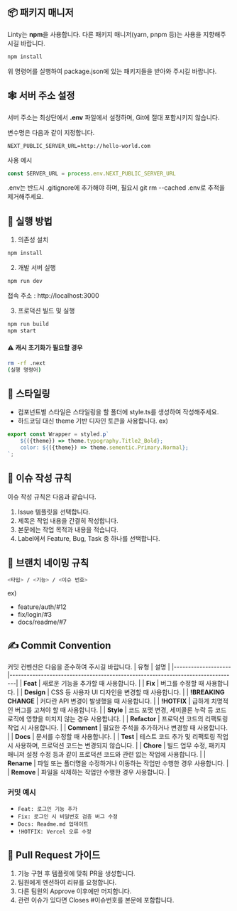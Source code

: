 ## 📦 패키지 매니저
Linty는 **npm**을 사용합니다. 다른 패키지 매니저(yarn, pnpm 등)는 사용을 지향해주시길 바랍니다.

```bash
npm install
```

위 명령어를 실행하여 package.json에 있는 패키지들을 받아와 주시길 바랍니다.

## 🕸️ 서버 주소 설정
서버 주소는 최상단에서 **.env** 파일에서 설정하며, Git에 절대 포함시키지 않습니다.

변수명은 다음과 같이 지정합니다.
```env
NEXT_PUBLIC_SERVER_URL=http://hello-world.com
```

사용 예시
```typescript
const SERVER_URL = process.env.NEXT_PUBLIC_SERVER_URL
```


.env는 반드시 .gitignore에 추가해야 하며, 필요시 git rm --cached .env로 추적을 제거해주세요.

## 🔧 실행 방법
1. 의존성 설치
```bash
npm install
```

2. 개발 서버 실행
```bash
npm run dev
```
접속 주소 : <a>http://localhost:3000</a>

3. 프로덕션 빌드 및 실행
```bash
npm run build
npm start
```

#### ⚠️ 캐시 초기화가 필요할 경우
```bash
rm -rf .next
(실행 명령어)
```

## 🎨 스타일링
- 컴포넌트별 스타일은 스타일링을 할 폴더에 style.ts를 생성하여 작성해주세요.
- 하드코딩 대신 theme 기반 디자인 토큰을 사용합니다.
ex)
```typescript
export const Wrapper = styled.p`
    ${({theme}) => theme.typography.Title2_Bold};
    color: ${({theme}) => theme.sementic.Primary.Normal};
`;
```

## 🧾 이슈 작성 규칙
이슈 작성 규칙은 다음과 같습니다.
1.	Issue 템플릿을 선택합니다.
2.	제목은 작업 내용을 간결히 작성합니다.
3.	본문에는 작업 목적과 내용을 적습니다.
4.	Label에서 Feature, Bug, Task 중 하나를 선택합니다.

## 🌿 브랜치 네이밍 규칙
```bash
<타입> / <기능> / <이슈 번호>
```
ex)
- feature/auth/#12
- fix/login/#3
- docs/readme/#7


## ✍️ Commit Convention
커밋 컨벤션은 다음을 준수하여 주시길 바랍니다.
| 유형               | 설명                                                                            |
|--------------------|--------------------------------------------------------------------------------|
| **Feat**          | 새로운 기능을 추가할 때 사용합니다.                                              |
| **Fix**           | 버그를 수정할 때 사용합니다.                                                    |
| **Design**        | CSS 등 사용자 UI 디자인을 변경할 때 사용합니다.                                  |
| **!BREAKING CHANGE** | 커다란 API 변경이 발생했을 때 사용합니다.                                      |
| **!HOTFIX**       | 급하게 치명적인 버그를 고쳐야 할 때 사용합니다.                                  |
| **Style**         | 코드 포맷 변경, 세미콜론 누락 등 코드 로직에 영향을 미치지 않는 경우 사용합니다. |
| **Refactor**      | 프로덕션 코드의 리팩토링 작업 시 사용합니다.                                    |
| **Comment**       | 필요한 주석을 추가하거나 변경할 때 사용합니다.                                   |
| **Docs**          | 문서를 수정할 때 사용합니다.                                                    |
| **Test**          | 테스트 코드 추가 및 리팩토링 작업 시 사용하며, 프로덕션 코드는 변경되지 않습니다. |
| **Chore**         | 빌드 업무 수정, 패키지 매니저 설정 수정 등과 같이 프로덕션 코드와 관련 없는 작업에 사용합니다. |
| **Rename**        | 파일 또는 폴더명을 수정하거나 이동하는 작업만 수행한 경우 사용합니다.            |
| **Remove**        | 파일을 삭제하는 작업만 수행한 경우 사용합니다.                                 |

### 커밋 예시
- `Feat: 로그인 기능 추가`
- `Fix: 로그인 시 비밀번호 검증 버그 수정`
- `Docs: Readme.md 업데이트`
- `!HOTFIX: Vercel 오류 수정`

## 🔁 Pull Request 가이드
1. 기능 구현 후 템플릿에 맞춰 PR을 생성합니다.
2.	팀원에게 멘션하여 리뷰를 요청합니다.
3.	다른 팀원의 Approve 이후에만 머지합니다.
4.	관련 이슈가 있다면 Closes #이슈번호를 본문에 포함합니다.

